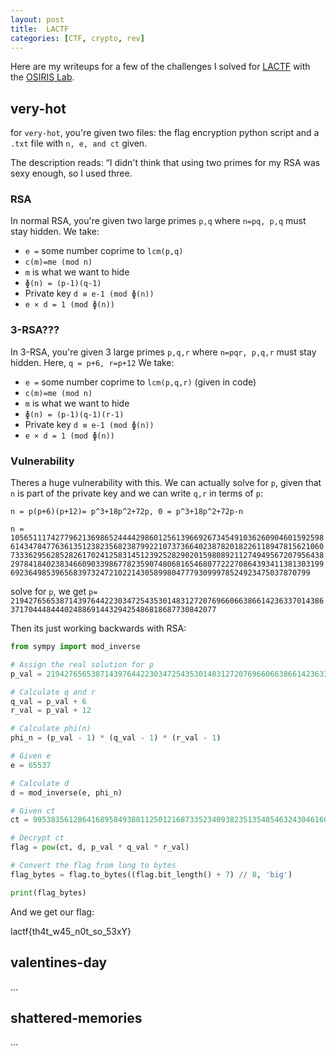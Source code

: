 ```yaml
---
layout: post
title:  LACTF
categories: [CTF, crypto, rev]
---
```


Here are my writeups for a few of the challenges I solved for [LACTF](https://platform.lac.tf/) with the [OSIRIS Lab](https://osiris.cyber.nyu.edu/).  

## very-hot
for `very-hot`, you're given two files: the flag encryption python script and a `.txt` file with `n, e, and ct` given.

The description reads: “I didn't think that using two primes for my RSA was sexy enough, so I used three.

### RSA
In normal RSA, you're given two large primes `p,q` where `n=pq, p,q` must stay hidden.
We take:
- `e =` some number coprime to `lcm(p,q)`
- `c(m)=me (mod n)`
- `m` is what we want to hide
- `ɸ(n) = (p-1)(q-1)`
- Private key `d ≡ e-1 (mod ɸ(n))`
- `e × d = 1 (mod ɸ(n))`

### 3-RSA???
In 3-RSA, you're given 3 large primes `p,q,r` where `n=pqr, p,q,r` must stay hidden. Here, `q = p+6, r=p+12`
We take:
- `e =` some number coprime to `lcm(p,q,r)` (given in code)
- `c(m)=me (mod n)`
- `m` is what we want to hide
- `ɸ(n) = (p-1)(q-1)(r-1)`
- Private key `d ≡ e-1 (mod ɸ(n))`
- `e × d = 1 (mod ɸ(n))`


### Vulnerability

Theres a huge vulnerability with this. We can actually solve for `p`, given that `n` is part of the private key and we can write `q,r` in terms of `p`:

`n = p(p+6)(p+12)= p^3+18p^2+72p, 0 = p^3+18p^2+72p-n`

`n = 10565111742779621369865244442986012561396692673454910362609046015925986143478477636135123823568238799221073736640238782018226118947815621060733362956285282617024125831451239252829020159808921127494956720795643829784184023834660903398677823590748068165468077222708643934113813031996923649853965683973247210221430589980477793099978524923475037870799`

solve for `p`, we get `p= 21942765653871439764422303472543530148312720769660663866142363370143863717044484440248869144329425486818687730842077`

Then its just working backwards with RSA:

```python
from sympy import mod_inverse

# Assign the real solution for p
p_val = 21942765653871439764422303472543530148312720769660663866142363370143863717044484440248869144329425486818687730842077

# Calculate q and r
q_val = p_val + 6
r_val = p_val + 12

# Calculate phi(n)
phi_n = (p_val - 1) * (q_val - 1) * (r_val - 1)

# Given e
e = 65537

# Calculate d
d = mod_inverse(e, phi_n)

# Given ct
ct = 9953835612864168958493881125012168733523409382351354854632430461608351532481509658102591265243759698363517384998445400450605072899351246319609602750009384658165461577933077010367041079697256427873608015844538854795998933587082438951814536702595878846142644494615211280580559681850168231137824062612646010487818329823551577905707110039178482377985

# Decrypt ct
flag = pow(ct, d, p_val * q_val * r_val)

# Convert the flag from long to bytes
flag_bytes = flag.to_bytes((flag.bit_length() + 7) // 8, 'big')

print(flag_bytes)
```
And we get our flag:

lactf{th4t_w45_n0t_so_53xY}

## valentines-day

...

## shattered-memories

...
